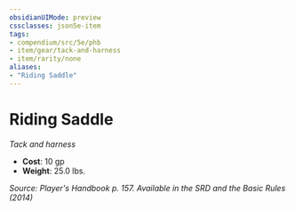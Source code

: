 ```yaml
---
obsidianUIMode: preview
cssclasses: json5e-item
tags:
- compendium/src/5e/phb
- item/gear/tack-and-harness
- item/rarity/none
aliases: 
- "Riding Saddle"
---
```

# Riding Saddle
*Tack and harness*  

- **Cost**: 10 gp
- **Weight**: 25.0 lbs.

*Source: Player's Handbook p. 157. Available in the <span title='Systems Reference Document (5.1)'>SRD</span> and the Basic Rules (2014)*